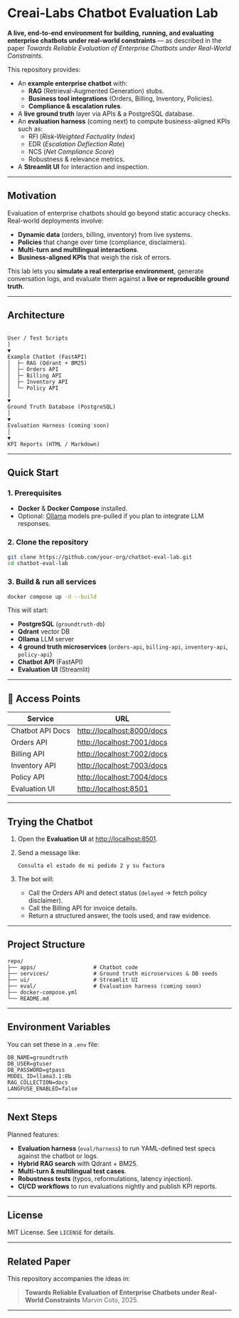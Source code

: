 # Creai-Labs Chatbot Evaluation Lab

**A live, end-to-end environment for building, running, and evaluating enterprise chatbots under real-world constraints** — as described in the paper *Towards Reliable Evaluation of Enterprise Chatbots under Real-World Constraints*.

This repository provides:

- An **example enterprise chatbot** with:
  - **RAG** (Retrieval-Augmented Generation) stubs.
  - **Business tool integrations** (Orders, Billing, Inventory, Policies).
  - **Compliance & escalation rules**.
- A **live ground truth** layer via APIs & a PostgreSQL database.
- An **evaluation harness** (coming next) to compute business-aligned KPIs such as:
  - RFI (*Risk-Weighted Factuality Index*)
  - EDR (*Escalation Deflection Rate*)
  - NCS (*Net Compliance Score*)
  - Robustness & relevance metrics.
- A **Streamlit UI** for interaction and inspection.

---

## Motivation

Evaluation of enterprise chatbots should go beyond static accuracy checks.  
Real-world deployments involve:

- **Dynamic data** (orders, billing, inventory) from live systems.
- **Policies** that change over time (compliance, disclaimers).
- **Multi-turn and multilingual interactions**.
- **Business-aligned KPIs** that weigh the risk of errors.

This lab lets you **simulate a real enterprise environment**, generate conversation logs, and evaluate them against a **live or reproducible ground truth**.

---

## Architecture

```

User / Test Scripts
│
▼
Example Chatbot (FastAPI)
│  ├─ RAG (Qdrant + BM25)
│  ├─ Orders API
│  ├─ Billing API
│  ├─ Inventory API
│  └─ Policy API
│
▼
Ground Truth Database (PostgreSQL)
│
▼
Evaluation Harness (coming soon)
│
▼
KPI Reports (HTML / Markdown)

````

---

## Quick Start

### 1. Prerequisites
- **Docker** & **Docker Compose** installed.
- Optional: [Ollama](https://ollama.com/) models pre-pulled if you plan to integrate LLM responses.

### 2. Clone the repository
```bash
git clone https://github.com/your-org/chatbot-eval-lab.git
cd chatbot-eval-lab
````

### 3. Build & run all services

```bash
docker compose up -d --build
```

This will start:

* **PostgreSQL** (`groundtruth-db`)
* **Qdrant** vector DB
* **Ollama** LLM server
* **4 ground truth microservices** (`orders-api`, `billing-api`, `inventory-api`, `policy-api`)
* **Chatbot API** (FastAPI)
* **Evaluation UI** (Streamlit)

---

## 📍 Access Points

| Service          | URL                                                      |
| ---------------- | -------------------------------------------------------- |
| Chatbot API Docs | [http://localhost:8000/docs](http://localhost:8000/docs) |
| Orders API       | [http://localhost:7001/docs](http://localhost:7001/docs) |
| Billing API      | [http://localhost:7002/docs](http://localhost:7002/docs) |
| Inventory API    | [http://localhost:7003/docs](http://localhost:7003/docs) |
| Policy API       | [http://localhost:7004/docs](http://localhost:7004/docs) |
| Evaluation UI    | [http://localhost:8501](http://localhost:8501)           |

---

## Trying the Chatbot

1. Open the **Evaluation UI** at [http://localhost:8501](http://localhost:8501).
2. Send a message like:

   ```
   Consulta el estado de mi pedido 2 y su factura
   ```
3. The bot will:

   * Call the Orders API and detect status (`delayed` → fetch policy disclaimer).
   * Call the Billing API for invoice details.
   * Return a structured answer, the tools used, and raw evidence.

---

## Project Structure

```
repo/
├── apps/                  # Chatbot code
├── services/              # Ground truth microservices & DB seeds
├── ui/                    # Streamlit UI
├── eval/                  # Evaluation harness (coming soon)
├── docker-compose.yml
└── README.md
```

---

## Environment Variables

You can set these in a `.env` file:

```
DB_NAME=groundtruth
DB_USER=gtuser
DB_PASSWORD=gtpass
MODEL_ID=llama3.1:8b
RAG_COLLECTION=docs
LANGFUSE_ENABLED=false
```

---

## Next Steps

Planned features:

* **Evaluation harness** (`eval/harness`) to run YAML-defined test specs against the chatbot or logs.
* **Hybrid RAG search** with Qdrant + BM25.
* **Multi-turn & multilingual test cases**.
* **Robustness tests** (typos, reformulations, latency injection).
* **CI/CD workflows** to run evaluations nightly and publish KPI reports.

---

## License

MIT License. See `LICENSE` for details.

---

## Related Paper

This repository accompanies the ideas in:

> **Towards Reliable Evaluation of Enterprise Chatbots under Real-World Constraints**
> Marvin Coto, 2025.

---

```

